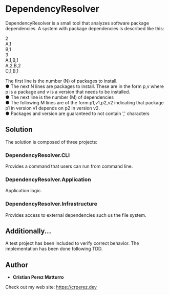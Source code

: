 # DependencyResolver

DependencyResolver is a small tool that analyzes software package dependencies. A system with package
dependencies is described like this:

2\
A,1\
B,1\
3\
A,1,B,1\
A,2,B,2\
C,1,B,1

The first line is the number (N) of packages to install.\
● The next N lines are packages to install. These are in the form p,v where p is a
package and v is a version that needs to be installed.\
● The next line is the number (M) of dependencies\
● The following M lines are of the form p1,v1,p2,v2 indicating that package p1 in
version v1 depends on p2 in version v2.\
● Packages and version are guaranteed to not contain ',' characters

## Solution

The solution is composed of three projects:

### DependencyResolver.CLI
Provides a command that users can run from command line.

### DependencyResolver.Application
Application logic.

### DependencyResolver.Infrastructure
Provides access to external dependencies such us the file system. 


## Additionally...

A test project has been included to verify correct behavior. The implementation
has been done following TDD. 

## Author

* **Cristian Perez Matturro** 

Check out my web site: https://crperez.dev
